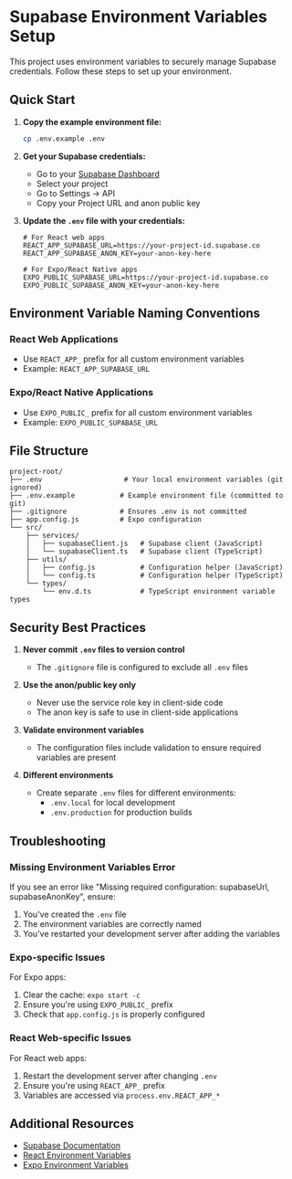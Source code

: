 # Supabase Environment Variables Setup

This project uses environment variables to securely manage Supabase credentials. Follow these steps to set up your environment.

## Quick Start

1. **Copy the example environment file:**
   ```bash
   cp .env.example .env
   ```

2. **Get your Supabase credentials:**
   - Go to your [Supabase Dashboard](https://app.supabase.com)
   - Select your project
   - Go to Settings → API
   - Copy your Project URL and anon public key

3. **Update the `.env` file with your credentials:**
   ```env
   # For React web apps
   REACT_APP_SUPABASE_URL=https://your-project-id.supabase.co
   REACT_APP_SUPABASE_ANON_KEY=your-anon-key-here

   # For Expo/React Native apps
   EXPO_PUBLIC_SUPABASE_URL=https://your-project-id.supabase.co
   EXPO_PUBLIC_SUPABASE_ANON_KEY=your-anon-key-here
   ```

## Environment Variable Naming Conventions

### React Web Applications
- Use `REACT_APP_` prefix for all custom environment variables
- Example: `REACT_APP_SUPABASE_URL`

### Expo/React Native Applications
- Use `EXPO_PUBLIC_` prefix for all custom environment variables
- Example: `EXPO_PUBLIC_SUPABASE_URL`

## File Structure

```
project-root/
├── .env                    # Your local environment variables (git ignored)
├── .env.example           # Example environment file (committed to git)
├── .gitignore             # Ensures .env is not committed
├── app.config.js          # Expo configuration
└── src/
    ├── services/
    │   ├── supabaseClient.js   # Supabase client (JavaScript)
    │   └── supabaseClient.ts   # Supabase client (TypeScript)
    ├── utils/
    │   ├── config.js           # Configuration helper (JavaScript)
    │   └── config.ts           # Configuration helper (TypeScript)
    └── types/
        └── env.d.ts            # TypeScript environment variable types
```

## Security Best Practices

1. **Never commit `.env` files to version control**
   - The `.gitignore` file is configured to exclude all `.env` files

2. **Use the anon/public key only**
   - Never use the service role key in client-side code
   - The anon key is safe to use in client-side applications

3. **Validate environment variables**
   - The configuration files include validation to ensure required variables are present

4. **Different environments**
   - Create separate `.env` files for different environments:
     - `.env.local` for local development
     - `.env.production` for production builds

## Troubleshooting

### Missing Environment Variables Error
If you see an error like "Missing required configuration: supabaseUrl, supabaseAnonKey", ensure:
1. You've created the `.env` file
2. The environment variables are correctly named
3. You've restarted your development server after adding the variables

### Expo-specific Issues
For Expo apps:
1. Clear the cache: `expo start -c`
2. Ensure you're using `EXPO_PUBLIC_` prefix
3. Check that `app.config.js` is properly configured

### React Web-specific Issues
For React web apps:
1. Restart the development server after changing `.env`
2. Ensure you're using `REACT_APP_` prefix
3. Variables are accessed via `process.env.REACT_APP_*`

## Additional Resources

- [Supabase Documentation](https://supabase.com/docs)
- [React Environment Variables](https://create-react-app.dev/docs/adding-custom-environment-variables/)
- [Expo Environment Variables](https://docs.expo.dev/guides/environment-variables/)
